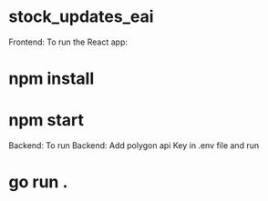 # stock_updates_eai

Frontend:
To run the React app:
# npm install
# npm start

Backend:
To run Backend:
Add polygon api Key in .env file and run
# go run .


